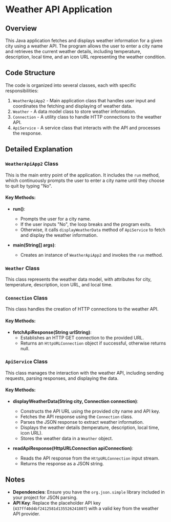 # Weather API Application

## Overview

This Java application fetches and displays weather information for a given city using a weather API. The program allows the user to enter a city name and retrieves the current weather details, including temperature, description, local time, and an icon URL representing the weather condition.

## Code Structure

The code is organized into several classes, each with specific responsibilities:

1. `WeatherApiApp2` - Main application class that handles user input and coordinates the fetching and displaying of weather data.
2. `Weather` - A data model class to store weather information.
3. `Connection` - A utility class to handle HTTP connections to the weather API.
4. `ApiService` - A service class that interacts with the API and processes the response.

## Detailed Explanation

### `WeatherApiApp2` Class

This is the main entry point of the application. It includes the `run` method, which continuously prompts the user to enter a city name until they choose to quit by typing "No".

#### Key Methods:

- **run()**: 
  - Prompts the user for a city name.
  - If the user inputs "No", the loop breaks and the program exits.
  - Otherwise, it calls `displayWeatherData` method of `ApiService` to fetch and display the weather information.

- **main(String[] args)**: 
  - Creates an instance of `WeatherApiApp2` and invokes the `run` method.

### `Weather` Class

This class represents the weather data model, with attributes for city, temperature, description, icon URL, and local time.

### `Connection` Class

This class handles the creation of HTTP connections to the weather API.

#### Key Methods:

- **fetchApiResponse(String urlString)**: 
  - Establishes an HTTP GET connection to the provided URL.
  - Returns an `HttpURLConnection` object if successful, otherwise returns null.

### `ApiService` Class

This class manages the interaction with the weather API, including sending requests, parsing responses, and displaying the data.

#### Key Methods:

- **displayWeatherData(String city, Connection connection)**: 
  - Constructs the API URL using the provided city name and API key.
  - Fetches the API response using the `Connection` class.
  - Parses the JSON response to extract weather information.
  - Displays the weather details (temperature, description, local time, icon URL).
  - Stores the weather data in a `Weather` object.

- **readApiResponse(HttpURLConnection apiConnection)**: 
  - Reads the API response from the `HttpURLConnection` input stream.
  - Returns the response as a JSON string.


## Notes

- **Dependencies**: Ensure you have the `org.json.simple` library included in your project for JSON parsing.
- **API Key**: Replace the placeholder API key (`437ff40d4bf2412581d135526241807`) with a valid key from the weather API provider.

